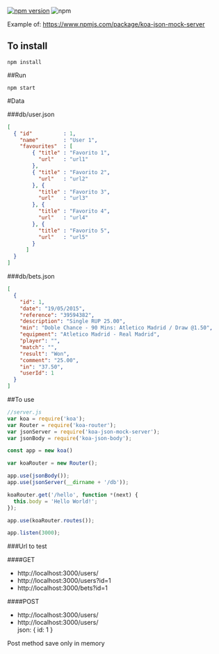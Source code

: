 [![npm version](https://badge.fury.io/js/koa-json-mock-server.svg)](https://badge.fury.io/js/koa-json-mock-server)
![npm](https://img.shields.io/npm/dy/koa-json-mock-server)

Example of: https://www.npmjs.com/package/koa-json-mock-server


## To install

`npm install`

##Run

`npm start`

#Data  

###db/user.json  

```json
[
  { "id"          : 1,
    "name"        : "User 1",
    "favourites"  : [
        { "title" : "Favorito 1",
          "url"   : "url1"
        },
        { "title" : "Favorito 2",
          "url"   : "url2"
        }, {
          "title" : "Favorito 3",
          "url"   : "url3"
        }, {
          "title" : "Favorito 4",
          "url"   : "url4"
        }, {
          "title" : "Favorito 5",
          "url"   : "url5"
        }
      ]
  }
]  
```

###db/bets.json  

```json
[
  {
    "id": 1,
    "date": "19/05/2015",
    "reference": "39594382",
    "description": "Single RUP 25.00",
    "min": "Doble Chance - 90 Mins: Atletico Madrid / Draw @1.50",
    "equipment": "Atletico Madrid - Real Madrid",
    "player": "",
    "match": "",
    "result": "Won",
    "comment": "25.00",
    "in": "37.50",
    "userId": 1
  }
]
```

##To use

```javascript
//server.js
var koa = require('koa');
var Router = require('koa-router');
var jsonServer = require('koa-json-mock-server');
var jsonBody = require('koa-json-body');

const app = new koa()

var koaRouter = new Router();

app.use(jsonBody());
app.use(jsonServer(__dirname + '/db'));

koaRouter.get('/hello', function *(next) {
  this.body = 'Hello World!';
});

app.use(koaRouter.routes());

app.listen(3000);
```

###Url to test

####GET

* http://localhost:3000/users/
* http://localhost:3000/users?id=1
* http://localhost:3000/bets?id=1


####POST

* http://localhost:3000/users/      
* http://localhost:3000/users/  
json: { id: 1 }

Post method save only in memory
